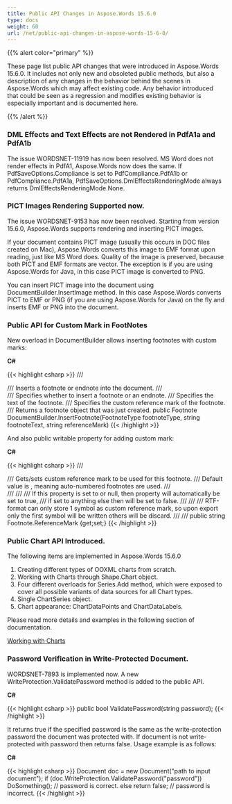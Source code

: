 ```yaml
---
title: Public API Changes in Aspose.Words 15.6.0
type: docs
weight: 60
url: /net/public-api-changes-in-aspose-words-15-6-0/
---
```


{{% alert color="primary" %}} 

These page list public API changes that were introduced in Aspose.Words 15.6.0. It includes not only new and obsoleted public methods, but also a description of any changes in the behavior behind the scenes in Aspose.Words which may affect existing code. Any behavior introduced that could be seen as a regression and modifies existing behavior is especially important and is documented here.

{{% /alert %}} 
### **DML Effects and Text Effects are not Rendered in PdfA1a and PdfA1b**
The issue WORDSNET-11919 has now been resolved. MS Word does not render effects in PdfA1, Aspose.Words now does the same. If PdfSaveOptions.Compliance is set to PdfCompliance.PdfA1b or PdfCompliance.PdfA1a, PdfSaveOptions.DmlEffectsRenderingMode always returns DmlEffectsRenderingMode.None.
### **PICT Images Rendering Supported now.**
The issue WORDSNET-9153 has now been resolved. Starting from version 15.6.0, Aspose.Words supports rendering and inserting PICT images.

If your document contains PICT image (usually this occurs in DOC files created on Mac), Aspose.Words converts this image to EMF format upon reading, just like MS Word does. Quality of the image is preserved, because both PICT and EMF formats are vector. The exception is if you are using Aspose.Words for Java, in this case PICT image is converted to PNG.

You can insert PICT image into the document using DocumentBuilder.InsertImage method. In this case Aspose.Words converts PICT to EMF or PNG (if you are using Aspose.Words for Java) on the fly and inserts EMF or PNG into the document.
### **Public API for Custom Mark in FootNotes**
New overload in DocumentBuilder allows inserting footnotes with custom marks:

**C#**

{{< highlight csharp >}}
/// <summary>
/// Inserts a footnote or endnote into the document.
/// </summary>
/// <param name="footnoteType">Specifies whether to insert a footnote or an endnote.</param>
/// <param name="footnoteText">Specifies the text of the footnote.</param>
/// <param name="referenceMark">Specifies the custom reference mark of the footnote.</param>
/// <returns>Returns a footnote object that was just created.</returns>
public Footnote DocumentBuilder.InsertFootnote(FootnoteType footnoteType, string footnoteText, string referenceMark)
{{< /highlight >}}

And also public writable property for adding custom mark:

**C#**

{{< highlight csharp >}}
/// <summary>
/// Gets/sets custom reference mark to be used for this footnote.
/// Default value is <see cref="String.Empty"/>, meaning auto-numbered footnotes are used.
/// </summary>
/// <remarks>
/// <para>
/// If this property is set to <see cref="String.Empty"/> or null, then <see cref="IsAuto"/> property will automatically be set to true,
/// if set to anything else then <see cref="IsAuto"/> will be set to false.
/// </para>
/// <para>
/// RTF-format can only store 1 symbol as custom reference mark, so upon export only the first symbol will be written others will be discard.
/// </para>
/// </remarks>
public string Footnote.ReferenceMark {get;set;}
{{< /highlight >}}
### **Public Chart API Introduced.**
The following items are implemented in Aspose.Words 15.6.0

1. Creating different types of OOXML charts from scratch.
1. Working with Charts through Shape.Chart object.
1. Four different overloads for Series.Add method, which were exposed to cover all possible variants of data sources for all Chart types.
1. Single ChartSeries object.
1. Chart appearance: ChartDataPoints and ChartDataLabels.

Please read more details and examples in the following section of documentation.

[Working with Charts](http://www.aspose.com/docs/display/wordsnet/Working+with+Charts)
### **Password Verification in Write-Protected Document.**
WORDSNET-7893 is implemented now. A new WriteProtection.ValidatePassword method is added to the public API.

**C#**

{{< highlight csharp >}}
public bool ValidatePassword(string password);
{{< /highlight >}}

It returns true if the specified password is the same as the write-protection password the document was protected with. If document is not write-protected with password then returns false.
Usage example is as follows:

**C#**

{{< highlight csharp >}}
Document doc = new Document("path to input document");
if (doc.WriteProtection.ValidatePassword("password"))
 DoSomething();
 // password is correct.
else
 return false;
 // password is incorrect.
{{< /highlight >}}
